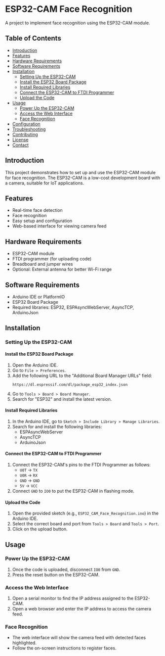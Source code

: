 # ESP32-CAM Face Recognition

A project to implement face recognition using the ESP32-CAM module.

## Table of Contents

- [Introduction](#introduction)
- [Features](#features)
- [Hardware Requirements](#hardware-requirements)
- [Software Requirements](#software-requirements)
- [Installation](#installation)
  - [Setting Up the ESP32-CAM](#setting-up-the-esp32-cam)
  - [Install the ESP32 Board Package](#install-the-esp32-board-package)
  - [Install Required Libraries](#install-required-libraries)
  - [Connect the ESP32-CAM to FTDI Programmer](#connect-the-esp32-cam-to-ftdi-programmer)
  - [Upload the Code](#upload-the-code)
- [Usage](#usage)
  - [Power Up the ESP32-CAM](#power-up-the-esp32-cam)
  - [Access the Web Interface](#access-the-web-interface)
  - [Face Recognition](#face-recognition)
- [Configuration](#configuration)
- [Troubleshooting](#troubleshooting)
- [Contributing](#contributing)
- [License](#license)
- [Contact](#contact)

## Introduction

This project demonstrates how to set up and use the ESP32-CAM module for face recognition. The ESP32-CAM is a low-cost development board with a camera, suitable for IoT applications.

## Features

- Real-time face detection
- Face recognition
- Easy setup and configuration
- Web-based interface for viewing camera feed

## Hardware Requirements

- ESP32-CAM module
- FTDI programmer (for uploading code)
- Breadboard and jumper wires
- Optional: External antenna for better Wi-Fi range

## Software Requirements

- Arduino IDE or PlatformIO
- ESP32 Board Package
- Required libraries: ESP32, ESPAsyncWebServer, AsyncTCP, ArduinoJson

## Installation

### Setting Up the ESP32-CAM

#### Install the ESP32 Board Package

1. Open the Arduino IDE.
2. Go to `File > Preferences`.
3. Add the following URL to the "Additional Board Manager URLs" field:
   ```
   https://dl.espressif.com/dl/package_esp32_index.json
   ```
4. Go to `Tools > Board > Board Manager`.
5. Search for "ESP32" and install the latest version.

#### Install Required Libraries

1. In the Arduino IDE, go to `Sketch > Include Library > Manage Libraries`.
2. Search for and install the following libraries:
   - ESPAsyncWebServer
   - AsyncTCP
   - ArduinoJson

#### Connect the ESP32-CAM to FTDI Programmer

1. Connect the ESP32-CAM's pins to the FTDI Programmer as follows:
   - `U0T` → `TX`
   - `U0R` → `RX`
   - `GND` → `GND`
   - `5V` → `VCC`
2. Connect `GND` to `IO0` to put the ESP32-CAM in flashing mode.

#### Upload the Code

1. Open the provided sketch (e.g., `ESP32_CAM_Face_Recognition.ino`) in the Arduino IDE.
2. Select the correct board and port from `Tools > Board` and `Tools > Port`.
3. Click on the upload button.

## Usage

### Power Up the ESP32-CAM

1. Once the code is uploaded, disconnect `IO0` from `GND`.
2. Press the reset button on the ESP32-CAM.

### Access the Web Interface

1. Open a serial monitor to find the IP address assigned to the ESP32-CAM.
2. Open a web browser and enter the IP address to access the camera feed.

### Face Recognition

- The web interface will show the camera feed with detected faces highlighted.
- Follow the on-screen instructions to register faces.





